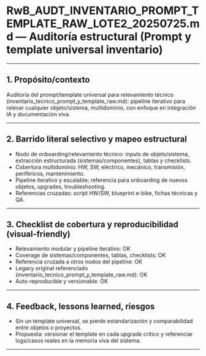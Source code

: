 # RwB_AUDT_INVENTARIO_PROMPT_TEMPLATE_RAW_LOTE2_20250725.md — Auditoría estructural (Prompt y template universal inventario)

---

## 1. Propósito/contexto
Auditoría del prompt/template universal para relevamiento técnico (inventario_tecnico_prompt_y_template_raw.md): pipeline iterativo para relevar cualquier objeto/sistema, multidominio, con enfoque en integración IA y documentación viva.

---

## 2. Barrido literal selectivo y mapeo estructural
- Nodo de onboarding/relevamiento técnico: inputs de objeto/sistema, extracción estructurada (sistemas/componentes), tablas y checklists.
- Cobertura multidominio: HW, SW, eléctrico, mecánico, transmisión, periféricos, mantenimiento.
- Pipeline iterativo y escalable; referencia para onboarding de nuevos objetos, upgrades, troubleshooting.
- Referencias cruzadas: script HW/SW, blueprint e-bike, fichas técnicas y QA.

---

## 3. Checklist de cobertura y reproducibilidad (visual-friendly)
- Relevamiento modular y pipeline iterativo: OK
- Coverage de sistemas/componentes, tablas, checklists: OK
- Referencia cruzada a otros nodos del pipeline: OK
- Legacy original referenciado (inventario_tecnico_prompt_y_template_raw.md): OK
- Auto-reproducible y versionable: OK

---

## 4. Feedback, lessons learned, riesgos
- Sin un template universal, se pierde estandarización y comparabilidad entre objetos o proyectos.
- Propuesta: versionar el template en cada upgrade crítico y referenciar logs/casos reales en la memoria viva del sistema.

---

